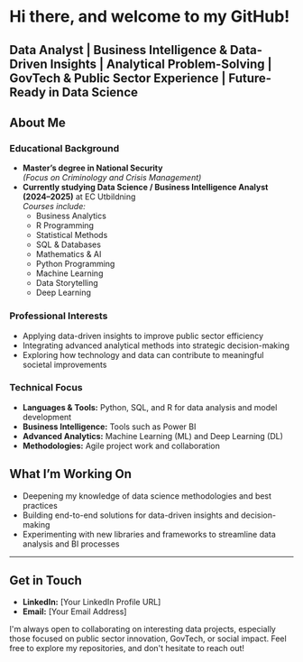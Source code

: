 
# Hi there, and welcome to my GitHub!

## Data Analyst | Business Intelligence & Data-Driven Insights | Analytical Problem-Solving | GovTech & Public Sector Experience | Future-Ready in Data Science


## About Me

### Educational Background
- **Master’s degree in National Security**  
  *(Focus on Criminology and Crisis Management)*
- **Currently studying Data Science / Business Intelligence Analyst (2024–2025)** at EC Utbildning  
  *Courses include:*
  - Business Analytics
  - R Programming
  - Statistical Methods
  - SQL & Databases
  - Mathematics & AI
  - Python Programming
  - Machine Learning
  - Data Storytelling
  - Deep Learning

### Professional Interests
- Applying data-driven insights to improve public sector efficiency
- Integrating advanced analytical methods into strategic decision-making
- Exploring how technology and data can contribute to meaningful societal improvements

### Technical Focus
- **Languages & Tools:** Python, SQL, and R for data analysis and model development
- **Business Intelligence:** Tools such as Power BI
- **Advanced Analytics:** Machine Learning (ML) and Deep Learning (DL)
- **Methodologies:** Agile project work and collaboration


## What I’m Working On
- Deepening my knowledge of data science methodologies and best practices
- Building end-to-end solutions for data-driven insights and decision-making
- Experimenting with new libraries and frameworks to streamline data analysis and BI processes

---

## Get in Touch
- **LinkedIn:** [Your LinkedIn Profile URL]
- **Email:** [Your Email Address]

I'm always open to collaborating on interesting data projects, especially those focused on public sector innovation, GovTech, or social impact. Feel free to explore my repositories, and don't hesitate to reach out!
